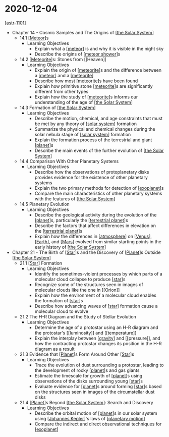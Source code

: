 # 2020-12-04

[[astr-1101]]

- Chapter 14 - Cosmic Samples and The Origins of [[the Solar System]]
  - 14.1 [[Meteor]]s
    - Learning Objectives
      - Explain what a [[meteor]] is and why it is visible in the night sky
      - Describe the origins of [[meteor shower]]s
  - 14.2 [[Meteorite]]s: Stones from [[Heaven]]
    - Learning Objectives
      - Explain the origin of [[meteorite]]s and the difference between a [[meteor]] and a [[meteorite]]
      - Describe how most [[meteorite]]s have been found
      - Explain how primitive stone [[meteorite]]s are significantly different from other types
      - Explain how the study of [[meteorite]]s informs our understanding of the age of [[the Solar System]]
  - 14.3 Formation of [[the Solar System]]
    - Learning Objectives
      - Describe the motion, chemical, and age constraints that must be met by any theory of [[solar system]] formation
      - Summarize the physical and chemical changes during the solar nebula stage of [[solar system]] formation
      - Explain the formation process of the terrestrial and giant [[planet]]s
      - Describe the main events of the further evolution of [[the Solar System]]
  - 14.4 Comparison With Other Planetary Systems
    - Learning Objectives
      - Describe how the observations of protoplanetary disks provides evidence for the existence of other planetary systems
      - Explain the two primary methods for detection of [[exoplanet]]s
      - Compare the main characteristics of other planetary systems with the features of [[the Solar System]]
  - 14.5 Planetary Evolution
    - Learning Objectives
      - Describe the geological activity during the evolution of the [[planet]]s, particularly the [[terrestrial planet]]s
      - Describe the factors that affect differences in elevation on the [[terrestrial planet]]s
      - Explain how the differences in [[atmosphere]] on [[Venus]], [[Earth]], and [[Mars]] evolved from similar starting points in the early history of [[the Solar System]]
- Chapter 21 - The Birth of [[Star]]s and the Discovery of [[Planet]]s Outside [[the Solar System]]
  - 21.1 [[Star]] Formation
    - Learning Objectives
      - Identify the sometimes-violent processes by which parts of a molecular cloud collapse to produce [[star]]s
      - Recognize some of the structures seen in images of molecular clouds like the one in [[Orion]]
      - Explain how the environment of a molecular cloud enables the formation of [[star]]s
      - Describe how advancing waves of [[star]] formation cause a molecular cloud to evolve
  - 21.2 The H-R Diagram and the Study of Stellar Evolution
    - Learning Objectives
      - Determine the age of a protostar using an H-R diagram and the protostar's [[luminosity]] and [[temperature]]
      - Explain the interplay between [[gravity]] and [[pressure]], and how the contracting protostar changes its position in the H-R diagram as a result
  - 21.3 Evidence that [[Planet]]s Form Around Other [[Star]]s
    - Learning Objectives
      - Trace the evolution of dust surrounding a protostar, leading to the development of rocky [[planet]]s and gas giants
      - Estimate the timescale for growth of [[planet]]s using observations of the disks surrounding young [[star]]s
      - Evaluate evidence for [[planet]]s around forming [[star]]s based on the structures seen in images of the circumstellar dust disks
  - 21.4 [[Planet]]s Beyond [[the Solar System]]: Search and Discovery
    - Learning Objectives
      - Describe the orbital motion of [[planet]]s in our solar system using [[Johannes Kepler]]'s laws of [[planetary motion]]
      - Compare the indirect and direct observational techniques for [[exoplanet]]

[//begin]: # "Autogenerated link references for markdown compatibility"
[astr-1101]: astr-1101 "ASTR 1101 - Intro to the Solar System"
[the Solar System]: the-solar-system "The Solar System"
[meteor]: meteor "Meteor"
[meteor shower]: meteor-shower "Meteor Shower"
[meteorite]: meteorite "Meteorite"
[solar system]: solar-system "Solar System"
[planet]: planet "Planet"
[exoplanet]: exoplanet "Exoplanet"
[terrestrial planet]: terrestrial-planet "Terrestrial Planet"
[atmosphere]: atmosphere "Atmosphere"
[Venus]: venus "Venus ♀"
[Earth]: earth "Earth 🜨"
[Mars]: mars "Mars ♂"
[star]: star "Star"
[gravity]: gravity "Gravity"
[Johannes Kepler]: johannes-kepler "Johannes Kepler"
[planetary motion]: planetary-motion "Planetary Motion"
[//end]: # "Autogenerated link references"